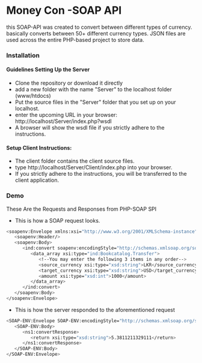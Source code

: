 
# Money Con -SOAP API

this SOAP-API was created to convert between different types of currency. basically converts between 50+ different currency types. JSON files are used across the entire PHP-based project to store data.


### Installation

#### Guidelines Setting Up the Server
- Clone the repository or download it directly
- add a new folder with the name "Server" to the localhost folder (www/htdocs)
- Put the source files in the "Server" folder that you set up on your localhost.
- enter the upcoming URL in your browser: http://localhost/Server/index.php?wsdl
- A browser will show the wsdl file if you strictly adhere to the instructions.

#### Setup Client Instructions:

- The client folder contains the client source files.
- type http://localhost/Server/Client/index.php into your browser.
- If you strictly adhere to the instructions, you will be transferred to the client application.
### Demo

These Are the Requests and Responses from PHP-SOAP SPI

- This is how a SOAP request looks.

```bash
<soapenv:Envelope xmlns:xsi="http://www.w3.org/2001/XMLSchema-instance" xmlns:xsd="http://www.w3.org/2001/XMLSchema" xmlns:soapenv="http://schemas.xmlsoap.org/soap/envelope/" xmlns:ind="http://localhost/Server/index.php">
   <soapenv:Header/>
   <soapenv:Body>
      <ind:convert soapenv:encodingStyle="http://schemas.xmlsoap.org/soap/encoding/">
         <data_array xsi:type="ind:Bookcatalog.Transfer">
            <!--You may enter the following 3 items in any order-->
            <source_currency xsi:type="xsd:string">LKR</source_currency>
            <target_currency xsi:type="xsd:string">USD</target_currency>
            <amount xsi:type="xsd:int">1000</amount>
         </data_array>
      </ind:convert>
   </soapenv:Body>
</soapenv:Envelope>

```

- This is how the server responded to the aforementioned request

```bash
<SOAP-ENV:Envelope SOAP-ENV:encodingStyle="http://schemas.xmlsoap.org/soap/encoding/" xmlns:SOAP-ENV="http://schemas.xmlsoap.org/soap/envelope/" xmlns:ns1="http://localhost/Server/index.php" xmlns:xsd="http://www.w3.org/2001/XMLSchema" xmlns:xsi="http://www.w3.org/2001/XMLSchema-instance" xmlns:SOAP-ENC="http://schemas.xmlsoap.org/soap/encoding/">
   <SOAP-ENV:Body>
      <ns1:convertResponse>
         <return xsi:type="xsd:string">5.3811211329111</return>
      </ns1:convertResponse>
   </SOAP-ENV:Body>
</SOAP-ENV:Envelope>
```